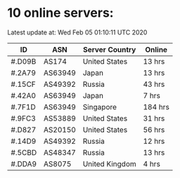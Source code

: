 # 10 online servers:

Latest update at: Wed Feb 05 01:10:11 UTC 2020

| ID | ASN | Server Country | Online |
| -- | --- | -------------- | ------ |
| #.D09B | AS174 | United States | 13 hrs |
| #.2A79 | AS63949 | Japan | 13 hrs |
| #.15CF | AS49392 | Russia | 43 hrs |
| #.42A0 | AS63949 | Japan | 7 hrs |
| #.7F1D | AS63949 | Singapore | 184 hrs |
| #.9FC3 | AS53889 | United States | 31 hrs |
| #.D827 | AS20150 | United States | 56 hrs |
| #.14D9 | AS49392 | Russia | 12 hrs |
| #.5CBD | AS48347 | Russia | 13 hrs |
| #.DDA9 | AS8075 | United Kingdom | 4 hrs |

